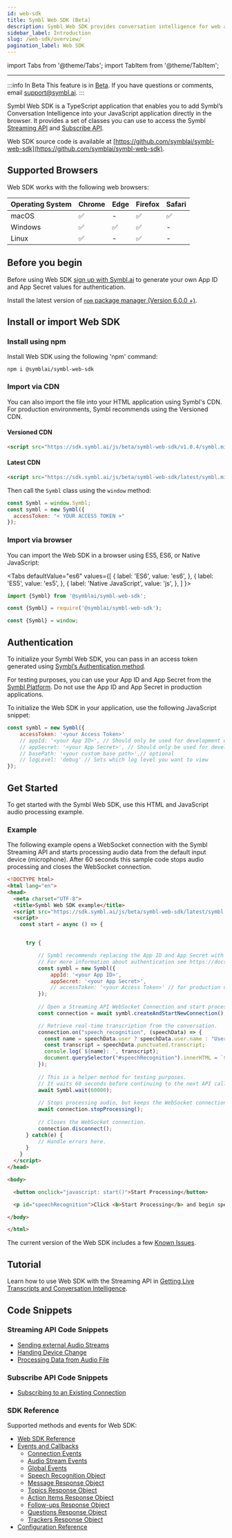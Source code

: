 ```yaml
---
id: web-sdk
title: Symbl Web SDK (Beta)
description: Symbl Web SDK provides conversation intelligence for web apps and browser-based applications.
sidebar_label: Introduction
slug: /web-sdk/overview/
pagination_label: Web SDK
---
```

import Tabs from '@theme/Tabs';
import TabItem from '@theme/TabItem';

---

:::info In Beta
This feature is in [Beta](/docs/product-releases). If you have questions or comments, email [support@symbl.ai](mailto:support@symbl.ai).
:::

Symbl Web SDK is a TypeScript application that enables you to add Symbl’s Conversation Intelligence into your JavaScript application directly in the browser. It provides a set of classes you can use to access the Symbl [Streaming API](/docs/streamingapi/introduction/) and [Subscribe API](/docs/subscribe-api/). 

Web SDK source code is available at [https://github.com/symblai/symbl-web-sdk](https://github.com/symblai/symbl-web-sdk).

## Supported Browsers
Web SDK works with the following web browsers: 

Operating System | Chrome | Edge | Firefox | Safari |
---------- | ------- | ------- | ------ | ------ |
macOS | ✅ | - | ✅ | ✅ | 
Windows | ✅ | ✅ | ✅ | - |
Linux| ✅ | - | ✅ | - | 


## Before you begin

Before using Web SDK [sign up with Symbl.ai](https://platform.symbl.ai) to generate your own App ID and App Secret values for authentication.

Install the latest version of [`npm` package manager (Version 6.0.0 +)](https://www.npmjs.com/package/npm).


## Install or import Web SDK


### Install using npm

Install Web SDK using the following 'npm' command:

```shell
npm i @symblai/symbl-web-sdk
```

### Import via CDN

You can also import the file into your HTML application using Symbl's CDN. For production environments, Symbl recommends using the Versioned CDN.

#### Versioned CDN

```html
<script src="https://sdk.symbl.ai/js/beta/symbl-web-sdk/v1.0.4/symbl.min.js"></script>
```

#### Latest CDN


```html
<script src="https://sdk.symbl.ai/js/beta/symbl-web-sdk/latest/symbl.min.js"></script>
```

Then call the `Symbl` class using the `window` method:

```js
const Symbl = window.Symbl;
const symbl = new Symbl({
  accessToken: "< YOUR ACCESS TOKEN >"
});
```


### Import via browser

You can import the Web SDK in a browser using ES5, ES6, or Native JavaScript:

<Tabs
  defaultValue="es6"
  values={[
    { label: 'ES6', value: 'es6', },
    { label: 'ES5', value: 'es5', },
    { label: 'Native JavaScript', value: 'js', },
  ]
}>

<TabItem value="es6">

```js
import {Symbl} from '@symblai/symbl-web-sdk';
```
</TabItem>

<TabItem value="es5">

```js
const {Symbl} = require('@symblai/symbl-web-sdk');
```

 </TabItem>

<TabItem value="js">

```js
const {Symbl} = window;
```
</TabItem>
</Tabs>


## Authentication

To initialize your Symbl Web SDK, you can pass in an access token generated using [Symbl’s Authentication method](https://docs.symbl.ai/docs/developer-tools/authentication/).

For testing purposes, you can use your App ID and App Secret from the [Symbl Platform](https://platform.symbl.ai). Do not use the App ID and App Secret in production applications.


To initialize the Web SDK in your application, use the following JavaScript snippet:

```js
const symbl = new Symbl({
    accessToken: '<your Access Token>'
    // appId: '<your App ID>', // Should only be used for development environment
    // appSecret: '<your App Secret>', // Should only be used for development environment
    // basePath: '<your custom base path>',// optional
    // logLevel: 'debug' // Sets which log level you want to view
});
```


## Get Started

To get started with the Symbl Web SDK, use this HTML and JavaScript audio processing example.

### Example 

The following example opens a WebSocket connection with the Symbl Streaming API and starts processing audio data from the default input device (microphone). After 60 seconds this sample code stops audio processing and closes the WebSocket connection.


```html
<!DOCTYPE html>
<html lang="en">
<head>
  <meta charset="UTF-8">
  <title>Symbl Web SDK example</title>
  <script src="https://sdk.symbl.ai/js/beta/symbl-web-sdk/latest/symbl.min.js"></script>
  <script>
    const start = async () => {


      try {

          // Symbl recommends replacing the App ID and App Secret with an Access Token for authentication in production applications.
          // For more information about authentication see https://docs.symbl.ai/docs/developer-tools/authentication/.
          const symbl = new Symbl({
              appId: '<your App ID>',
              appSecret: '<your App Secret>',
              // accessToken: '<your Access Token>' // for production use
          });
          
          // Open a Streaming API WebSocket Connection and start processing audio from your input device.
          const connection = await symbl.createAndStartNewConnection();

          // Retrieve real-time transcription from the conversation.
          connection.on("speech_recognition", (speechData) => {
            const name = speechData.user ? speechData.user.name : "User";
            const transcript = speechData.punctuated.transcript;
            console.log(`${name}: `, transcript);
            document.querySelector("#speechRecognition").innerHTML = `${name}: ${transcript}`;
          });
          
          // This is a helper method for testing purposes.
          // It waits 60 seconds before continuing to the next API call.
          await Symbl.wait(60000);
          
          // Stops processing audio, but keeps the WebSocket connection open.
          await connection.stopProcessing();
          
          // Closes the WebSocket connection.
          connection.disconnect();
      } catch(e) {
          // Handle errors here.
      }
    }
  </script>
</head>

<body>

  <button onclick="javascript: start()">Start Processing</button>

  <p id="speechRecognition">Click <b>Start Processing</b> and begin speaking to see transcription. If prompted, allow access to your microphone. <br> <br> If nothing happens, check your <a href="https://platform.symbl.ai/#/home">Symbl App ID and App Secret</a> in this HTML file on lines 16 and 17 respectively.</p>

</body>

</html>
```

The current version of the Web SDK includes a few [Known Issues](/docs/changelog/#known-issues).

## Tutorial

Learn how to use Web SDK with the Streaming API in [Getting Live Transcripts and Conversation Intelligence](/docs/web-sdk/web-sdk-getting-live-transcripts/).


## Code Snippets

### Streaming API Code Snippets

* [Sending external Audio Streams](/docs/web-sdk/web-sdk-sending-external-audio-streams)
* [Handing Device Change](/docs/web-sdk/code-snippets/handling-device-change)
* [Processing Data from Audio File](/docs/web-sdk/code-snippets/processing-data-from-audio-file/)

### Subscribe API Code Snippets

* [Subscribing to an Existing Connection](/docs/web-sdk/code-snippets/subscribing-to-existing-connection)

### SDK Reference

Supported methods and events for Web SDK:

* [Web SDK Reference](/docs/web-sdk/web-sdk-reference/web-sdk-reference/)
* [Events and Callbacks](/docs/web-sdk/web-sdk-reference/events-and-callbacks/)
    * [Connection Events](/docs/web-sdk/web-sdk-reference/events-and-callbacks/#connection-events)
    * [Audio Stream Events](/docs/web-sdk/web-sdk-reference/events-and-callbacks/#audiostream-events)
    * [Global Events](/docs/web-sdk/web-sdk-reference/events-and-callbacks/#global-events)
    * [Speech Recognition Object](/docs/javascript-sdk/reference#ontopicresponse)
    * [Message Response Object](/docs/web-sdk/web-sdk-reference/events-and-callbacks/#message-response-object)
    * [Topics Response Object](/docs/web-sdk/web-sdk-reference/events-and-callbacks/#topic-response-object)
    * [Action Items Response Object](/docs/web-sdk/web-sdk-reference/events-and-callbacks/#action-item-response-object)
    * [Follow-ups Response Object](/docs/web-sdk/web-sdk-reference/events-and-callbacks/#follow-up-response-object)
    * [Questions Response Object](/docs/web-sdk/web-sdk-reference/events-and-callbacks/#question-response-object)
    * [Trackers Response Object](/docs/web-sdk/web-sdk-reference/events-and-callbacks/#tracker-response-object)
* [Configuration Reference](/docs/web-sdk/web-sdk-reference/configuration-reference)

